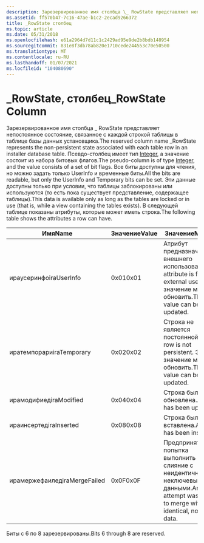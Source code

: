 ```yaml
---
description: Зарезервированное имя столбца \_ RowState представляет непостоянное состояние, связанное с каждой строкой таблицы в таблице базы данных установщика.
ms.assetid: ff570b47-7c16-47ae-b1c2-2ecad9266372
title: _RowState столбец
ms.topic: article
ms.date: 05/31/2018
ms.openlocfilehash: e61a2964d7d11c1c2429ad95e9de2b8bdb148954
ms.sourcegitcommit: 831e8f3db78ab820e1710cede244553c70e50500
ms.translationtype: MT
ms.contentlocale: ru-RU
ms.lasthandoff: 01/07/2021
ms.locfileid: "104080690"
---
```

# <a name="_rowstate-column"></a><span data-ttu-id="583b0-103">\_RowState, столбец</span><span class="sxs-lookup"><span data-stu-id="583b0-103">\_RowState Column</span></span>

<span data-ttu-id="583b0-104">Зарезервированное имя столбца \_ RowState представляет непостоянное состояние, связанное с каждой строкой таблицы в таблице базы данных установщика.</span><span class="sxs-lookup"><span data-stu-id="583b0-104">The reserved column name \_RowState represents the non-persistent state associated with each table row in an installer database table.</span></span> <span data-ttu-id="583b0-105">Псевдо-столбец имеет тип [Integer](integer.md), а значение состоит из набора битовых флагов.</span><span class="sxs-lookup"><span data-stu-id="583b0-105">The pseudo-column is of type [Integer](integer.md), and the value consists of a set of bit flags.</span></span> <span data-ttu-id="583b0-106">Все биты доступны для чтения, но можно задать только UserInfo и временные биты.</span><span class="sxs-lookup"><span data-stu-id="583b0-106">All the bits are readable, but only the UserInfo and Temporary bits can be set.</span></span> <span data-ttu-id="583b0-107">Эти данные доступны только при условии, что таблицы заблокированы или используются (то есть пока существует представление, содержащее таблицы).</span><span class="sxs-lookup"><span data-stu-id="583b0-107">This data is available only as long as the tables are locked or in use (that is, while a view containing the tables exists).</span></span> <span data-ttu-id="583b0-108">В следующей таблице показаны атрибуты, которые может иметь строка.</span><span class="sxs-lookup"><span data-stu-id="583b0-108">The following table shows the attributes a row can have.</span></span>



| <span data-ttu-id="583b0-109">Имя</span><span class="sxs-lookup"><span data-stu-id="583b0-109">Name</span></span>           | <span data-ttu-id="583b0-110">Значение</span><span class="sxs-lookup"><span data-stu-id="583b0-110">Value</span></span> | <span data-ttu-id="583b0-111">Значение</span><span class="sxs-lookup"><span data-stu-id="583b0-111">Meaning</span></span>                                                        |
|----------------|-------|----------------------------------------------------------------|
| <span data-ttu-id="583b0-112">ираусеринфо</span><span class="sxs-lookup"><span data-stu-id="583b0-112">iraUserInfo</span></span>    | <span data-ttu-id="583b0-113">0x01</span><span class="sxs-lookup"><span data-stu-id="583b0-113">0x01</span></span>  | <span data-ttu-id="583b0-114">Атрибут предназначен для внешнего использования.</span><span class="sxs-lookup"><span data-stu-id="583b0-114">The attribute is for external use.</span></span> <span data-ttu-id="583b0-115">Это значение можно обновить.</span><span class="sxs-lookup"><span data-stu-id="583b0-115">This value can be updated.</span></span>  |
| <span data-ttu-id="583b0-116">иратемпорари</span><span class="sxs-lookup"><span data-stu-id="583b0-116">iraTemporary</span></span>   | <span data-ttu-id="583b0-117">0x02</span><span class="sxs-lookup"><span data-stu-id="583b0-117">0x02</span></span>  | <span data-ttu-id="583b0-118">Строка не является постоянной.</span><span class="sxs-lookup"><span data-stu-id="583b0-118">The row is not persistent.</span></span> <span data-ttu-id="583b0-119">Это значение можно обновить.</span><span class="sxs-lookup"><span data-stu-id="583b0-119">This value can be updated.</span></span>          |
| <span data-ttu-id="583b0-120">ирамодифиед</span><span class="sxs-lookup"><span data-stu-id="583b0-120">iraModified</span></span>    | <span data-ttu-id="583b0-121">0x04</span><span class="sxs-lookup"><span data-stu-id="583b0-121">0x04</span></span>  | <span data-ttu-id="583b0-122">Строка была обновлена.</span><span class="sxs-lookup"><span data-stu-id="583b0-122">A row has been updated.</span></span>                                        |
| <span data-ttu-id="583b0-123">ираинсертед</span><span class="sxs-lookup"><span data-stu-id="583b0-123">iraInserted</span></span>    | <span data-ttu-id="583b0-124">0x08</span><span class="sxs-lookup"><span data-stu-id="583b0-124">0x08</span></span>  | <span data-ttu-id="583b0-125">Строка была вставлена.</span><span class="sxs-lookup"><span data-stu-id="583b0-125">A row has been inserted.</span></span>                                       |
| <span data-ttu-id="583b0-126">ирамержефаилед</span><span class="sxs-lookup"><span data-stu-id="583b0-126">iraMergeFailed</span></span> | <span data-ttu-id="583b0-127">0x0F</span><span class="sxs-lookup"><span data-stu-id="583b0-127">0x0F</span></span>  | <span data-ttu-id="583b0-128">Предпринята попытка выполнить слияние с неидентичными неключевыми данными.</span><span class="sxs-lookup"><span data-stu-id="583b0-128">An attempt was made to merge with non-identical, non-key data.</span></span> |



 

<span data-ttu-id="583b0-129">Биты с 6 по 8 зарезервированы.</span><span class="sxs-lookup"><span data-stu-id="583b0-129">Bits 6 through 8 are reserved.</span></span>

 

 



